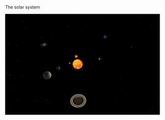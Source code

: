 The solar system

![Screenshot](https://github.com/Jester175/WebGL-Three.js/blob/planetary/src/img/planetary.png)
